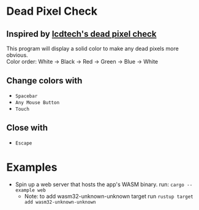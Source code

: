 # Dead Pixel Check
## Inspired by [lcdtech's dead pixel check](https://lcdtech.info/en/tests/dead.pixel.htm)
This program will display a solid color to make any dead pixels more obvious.<br>
Color order: White -> Black -> Red -> Green -> Blue -> White
## Change colors with
- `Spacebar`
- `Any Mouse Button`
- `Touch`
## Close with
- `Escape`

# Examples
- Spin up a web server that hosts the app's WASM binary. run: `cargo --example web`
  - Note: to add wasm32-unknown-unknown target run `rustup target add wasm32-unknown-unknown`
